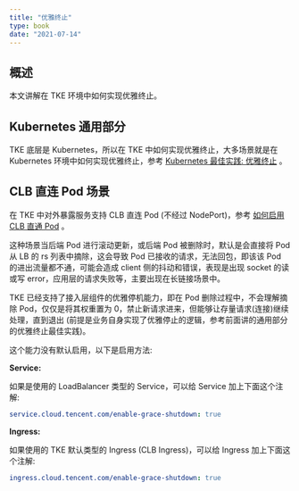 ```yaml
---
title: "优雅终止"
type: book
date: "2021-07-14"
---
```


## 概述

本文讲解在 TKE 环境中如何实现优雅终止。

## Kubernetes 通用部分

TKE 底层是 Kubernetes，所以在 TKE 中如何实现优雅终止，大多场景就是在 Kubernetes 环境中如何实现优雅终止，参考 [Kubernetes 最佳实践: 优雅终止](https://imroc.cc/k8s/best-practice/graceful-shutdown/) 。

## CLB 直连 Pod 场景

在 TKE 中对外暴露服务支持 CLB 直连 Pod (不经过 NodePort)，参考 [如何启用 CLB 直通 Pod](https://imroc.cc/tke/faq/loadblancer-to-pod-directly/) 。

这种场景当后端 Pod 进行滚动更新，或后端 Pod 被删除时，默认是会直接将 Pod 从 LB 的 rs 列表中摘除，这会导致 Pod 已接收的请求，无法回包，即该该 Pod 的进出流量都不通，可能会造成 client 侧的抖动和错误，表现是出现 socket 的读或写 error，应用层的请求失败等，主要出现在长链接场景中。

TKE 已经支持了接入层组件的优雅停机能力，即在 Pod 删除过程中，不会理解摘除 Pod，仅仅是将其权重置为 0，禁止新请求进来，但能够让存量请求(连接)继续处理，直到退出 (前提是业务自身实现了优雅停止的逻辑，参考前面讲的通用部分的优雅终止最佳实践)。

这个能力没有默认启用，以下是启用方法:

**Service:**

如果是使用的 LoadBalancer 类型的 Service，可以给 Service 加上下面这个注解:

```yaml
service.cloud.tencent.com/enable-grace-shutdown: true
```

**Ingress:**

如果使用的 TKE 默认类型的 Ingress (CLB Ingress)，可以给 Ingress 加上下面这个注解:

```yaml
ingress.cloud.tencent.com/enable-grace-shutdown: true
```
